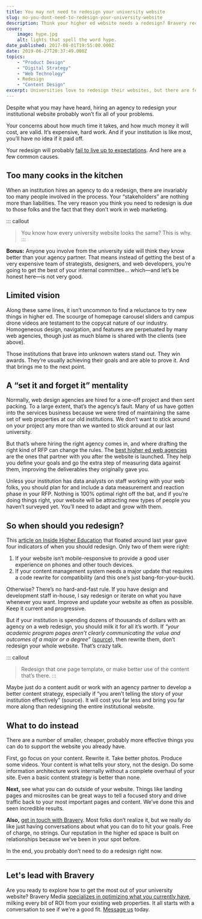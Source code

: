 ```yaml
---
title: You may not need to redesign your university website
slug: no-you-dont-need-to-redesign-your-university-website
description: Think your higher ed website needs a redesign? Bravery recommends a different approach, first.
cover:
    image: hype.jpg
    alt: lights that spell the word hype.
date_published: 2017-08-01T19:55:00.000Z
date: 2019-06-27T20:37:49.000Z
topics:
    - "Product Design"
    - "Digital Strategy"
    - "Web Technology"
    - Redesign
    - "Content Design"
excerpt: Universities love to redesign their websites, but there are fewer and fewer reasons to do so. Why not try something new, first?
---
```


Despite what you may have heard, hiring an agency to redesign your institutional website probably won’t fix all of your problems.

Your concerns about how much time it takes, and how much money it will cost, are valid. It’s expensive, hard work. And if your institution is like most, you’ll have no idea if it paid off.

Your redesign will probably [fail to live up to expectations](/insight/your-university-website-is-useless/). And here are a few common causes.

## Too many cooks in the kitchen

When an institution hires an agency to do a redesign, there are invariably too many people involved in the process. Your “stakeholders” are nothing more than liabilities. The very reason you think you need to redesign is due to those folks and the fact that they don’t work in web marketing.

::: callout
> You know how every university website looks the same? This is why.
:::

****Bonus:**** Anyone you involve from the university side will think they know better than your agency partner. That means instead of getting the best of a very expensive team of strategists, designers, and web developers, you’re going to get the best of your internal committee… which—and let’s be honest here—is not very good.

## Limited vision

Along these same lines, it isn’t uncommon to find a reluctance to try new things in higher ed. The scourge of homepage carousel sliders and campus drone videos are testament to the copycat nature of our industry. Homogeneous design, navigation, and features are perpetuated by many web agencies, though just as much blame is shared with the clients (see above).

Those institutions that brave into unknown waters stand out. They win awards. They’re usually achieving their goals and are able to prove it. And that brings me to the next point.

## A “set it and forget it” mentality

Normally, web design agencies are hired for a one-off project and then sent packing. To a large extent, that’s the agency’s fault. Many of us have gotten into the services business because we were tired of maintaining the same set of web properties at our old institutions. We don’t want to stick around on your project any more than we wanted to stick around at our last university.

But that’s where hiring the right agency comes in, and where drafting the right kind of RFP can change the rules. The [best higher ed web agencies](/services/?utm_source=insight) are the ones that partner with you after the website is launched. They help you define your goals and go the extra step of measuring data against them, improving the deliverables they originally gave you.

Unless your institution has data analysts on staff working with your web folks, you should plan for and include a data measurement and reaction phase in your RFP. Nothing is 100% optimal right off the bat, and if you’re doing things right, your website will be attracting new types of people you haven’t surveyed yet. You’ll need to adapt and grow with them.

## So when should you redesign?

This [article on Inside Higher Education](https://www.insidehighered.com/blogs/call-action-marketing-and-communications-higher-education/it-time-redesign-your-website) that floated around last year gave four indicators of when you should redesign. Only two of them were right:

1. If your website isn’t mobile-responsive to provide a good user experience on phones and other touch devices.
2. If your content management system needs a major update that requires a code rewrite for compatibility (and this one’s just bang-for-your-buck).

Otherwise? There’s no hard-and-fast rule. If you have design and development staff in-house, I say redesign or iterate on what you have whenever you want. Improve and update your website as often as possible. Keep it current and progressive.

But if your institution is spending dozens of thousands of dollars with an agency on a web redesign, you should milk it for all it’s worth. If *“your academic program pages aren’t clearly communicating the value and outcomes of a major or a degree”* ([source](https://www.insidehighered.com/blogs/call-action-marketing-and-communications-higher-education/it-time-redesign-your-website)), then rewrite them, don’t redesign your whole website. That’s crazy talk.

::: callout
> Redesign that one page template, or make better use of the content that’s there.
:::

Maybe just do a content audit or work with an agency partner to develop a better content strategy, especially if “you aren’t telling the story of your institution effectively” (source). It will cost you far less and bring you far more along than redesigning the entire institutional website.

## What to do instead

There are a number of smaller, cheaper, probably more effective things you can do to support the website you already have.

First, go focus on your content. Rewrite it. Take better photos. Produce some videos. Your content is what tells your story, not the design. Do some information architecture work internally without a complete overhaul of your site. Even a basic content strategy is better than none.

**Next,** see what you can do outside of your website. Things like landing pages and microsites can be great ways to tell a focused story and drive traffic back to your most important pages and content. We’ve done this and seen incredible results.

**Also,** [get in touch with Bravery](/contact/?utm_source=insight). Most folks don’t realize it, but we really do like just having conversations about what you can do to hit your goals. Free of charge, no strings. Our reputation in the higher ed space is built on relationships because we’ve been in your spot before.

In the end, you probably don’t need to do a redesign right now.

---

## Let's lead with Bravery

Are you ready to explore how to get the most out of your university website? Bravery Media [specializes in optimizing what you currently have](/services/?utm_source=insight), milking every bit of ROI from your existing web properties. It all starts with a conversation to see if we're a good fit. [Message us](/contact/?utm_source=insight) today.
